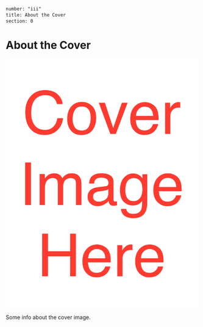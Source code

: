 ```metadata
number: "iii"
title: About the Cover
section: 0
```

# About the Cover

![width=70%](images/cover.png "TODO BOOK NAME")

Some info about the cover image.